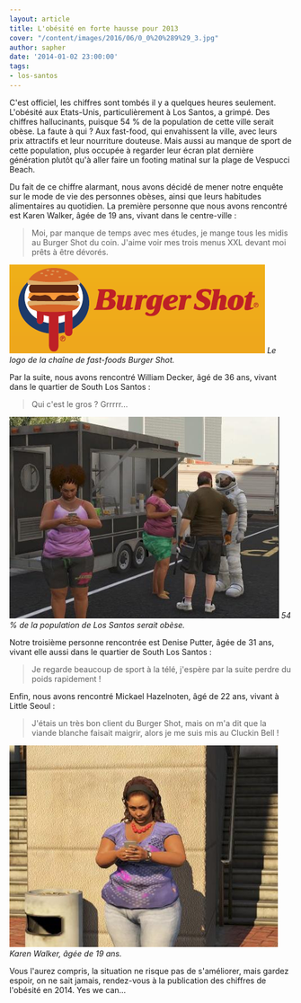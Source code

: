 ```yaml
---
layout: article
title: L'obésité en forte hausse pour 2013
cover: "/content/images/2016/06/0_0%20%289%29_3.jpg"
author: sapher
date: '2014-01-02 23:00:00'
tags:
- los-santos
---
```


C'est officiel, les chiffres sont tombés il y a quelques heures seulement. L'obésité aux Etats-Unis, particulièrement à Los Santos, a grimpé. Des chiffres hallucinants, puisque 54 % de la population de cette ville serait obèse. La faute à qui ? Aux fast-food, qui envahissent la ville, avec leurs prix attractifs et leur nourriture douteuse. Mais aussi au manque de sport de cette population, plus occupée à regarder leur écran plat dernière génération plutôt qu'à aller faire un footing matinal sur la plage de Vespucci Beach.

Du fait de ce chiffre alarmant, nous avons décidé de mener notre enquête sur le mode de vie des personnes obèses, ainsi que leurs habitudes alimentaires au quotidien. La première personne que nous avons rencontré est Karen Walker, âgée de 19 ans, vivant dans le centre-ville :

> Moi, par manque de temps avec mes études, je mange tous les midis au Burger Shot du coin. J'aime voir mes trois menus XXL devant moi prêts à être dévorés.

![Le logo de la chaîne de fast-foods Burger Shot.](/content/images/2016/06/Burger-Shot-Logo%252.png)
_Le logo de la chaîne de fast-foods Burger Shot._

Par la suite, nous avons rencontré William Decker, âgé de 36 ans, vivant dans le quartier de South Los Santos :

> Qui c'est le gros ? Grrrrr...

![54 % de la population de Los Santos serait obèse.](/content/images/2016/06/0_0%20%288%29_3.jpg)
_54 % de la population de Los Santos serait obèse._

Notre troisième personne rencontrée est Denise Putter, âgée de 31 ans, vivant elle aussi dans le quartier de South Los Santos :

> Je regarde beaucoup de sport à la télé, j'espère par la suite perdre du poids rapidement !

Enfin, nous avons rencontré Mickael Hazelnoten, âgé de 22 ans, vivant à Little Seoul :

> J'étais un très bon client du Burger Shot, mais on m'a dit que la viande blanche faisait maigrir, alors je me suis mis au Cluckin Bell !

![Karen Walker, âgée de 19 ans.](/content/images/2016/06/0_0%20%289%29_4.jpg)
_Karen Walker, âgée de 19 ans._

Vous l'aurez compris, la situation ne risque pas de s'améliorer, mais gardez espoir, on ne sait jamais, rendez-vous à la publication des chiffres de l'obésité en 2014. Yes we can...
